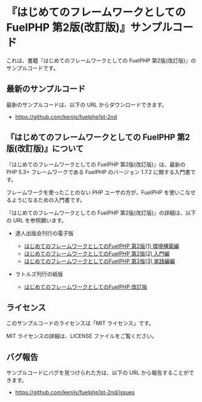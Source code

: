 # 『はじめてのフレームワークとしての FuelPHP 第2版(改訂版)』サンプルコード

これは、書籍『はじめてのフレームワークとしての FuelPHP 第2版(改訂版)』のサンプルコードです。

## 最新のサンプルコード

最新のサンプルコードは、以下の URL からダウンロードできます。

* https://github.com/kenjis/fuelphp1st-2nd

## 『はじめてのフレームワークとしての FuelPHP 第2版(改訂版)』について

『はじめてのフレームワークとしての FuelPHP 第2版(改訂版)』は、最新の PHP 5.3+ フレームワークである FuelPHP のバージョン 1.7.2 に関する入門書です。

フレームワークを使ったことのない PHP ユーザの方が、FuelPHP を使いこなせるようになるための入門書です。

『はじめてのフレームワークとしての FuelPHP 第2版(改訂版)』の詳細は、以下の URL を参照願います。

* 達人出版会刊行の電子版
  * [はじめてのフレームワークとしてのFuelPHP 第2版(1) 環境構築編](http://tatsu-zine.com/books/fuelphp1st-2nd-1)
  * [はじめてのフレームワークとしてのFuelPHP 第2版(2) 入門編](http://tatsu-zine.com/books/fuelphp1st-2nd-2)
  * [はじめてのフレームワークとしてのFuelPHP 第2版(3) 実践編編](http://tatsu-zine.com/books/fuelphp1st-2nd-3)

* ラトルズ刊行の紙版
  * [はじめてのフレームワークとしてのFuelPHP 改訂版](http://www.rutles.net/products/detail.php?product_id=617)

## ライセンス

このサンプルコードのライセンスは「MIT ライセンス」です。

MIT ライセンスの詳細は、LICENSE ファイルをご覧ください。

## バグ報告

サンプルコードにバグを見つけられた方は、以下の URL から報告することができます。

* https://github.com/kenjis/fuelphp1st-2nd/issues
